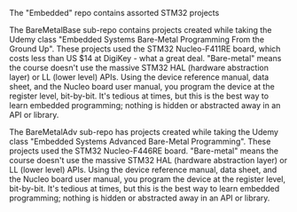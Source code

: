 The "Embedded" repo contains assorted STM32 projects

The BareMetalBase sub-repo contains projects created while taking the Udemy class "Embedded Systems Bare-Metal Programming From the Ground Up".  These projects used the STM32 Nucleo-F411RE board, which costs less than US $14 at DigiKey - what a great deal.  "Bare-metal" means the course doesn't use the massive STM32 HAL (hardware abstraction layer) or LL (lower level) APIs.  Using the device reference manual, data sheet, and the Nucleo board user manual, you program the device at the register level, bit-by-bit.  It's tedious at times, but this is the best way to learn embedded programming; nothing is hidden or abstracted away in an API or library.  

The BareMetalAdv sub-repo has projects created while taking the Udemy class "Embedded Systems Advanced Bare-Metal Programming".  These projects used the STM32 Nucleo-F446RE board.  "Bare-metal" means the course doesn't use the massive STM32 HAL (hardware abstraction layer) or LL (lower level) APIs. Using the device reference manual, data sheet, and the Nucleo board user manual, you program the device at the register level, bit-by-bit.  It's tedious at times, but this is the best way to learn embedded programming; nothing is hidden or abstracted away in an API or library. 
